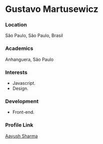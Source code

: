 # Gustavo Martusewicz

### Location

São Paulo, São Paulo, Brasil

### Academics

Anhanguera, São Paulo

### Interests

- Javascript.
- Design.

### Development

- Front-end.



### Profile Link

[Aayush Sharma](https://github.com/gustavoM)
